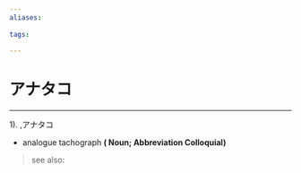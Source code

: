 ```yaml
---
aliases:
    
tags:
    
---
```


# アナタコ
---
1).
,アナタコ

- analogue tachograph
**( Noun; Abbreviation Colloquial)**
> see also: 
            